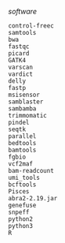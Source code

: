 *software*

    control-freec
    samtools
    bwa
    fastqc
    picard
    GATK4
    varscan
    vardict
    delly
    fastp
    msisensor
    samblaster
    sambamba
    trimmomatic
    pindel
    seqtk
    parallel
    bedtools
    bamtools
    fgbio
    vcf2maf
    bam-readcount
    umi_tools
    bcftools
    Pisces
    abra2-2.19.jar
    genefuse
    snpeff
    python2
    python3
    R